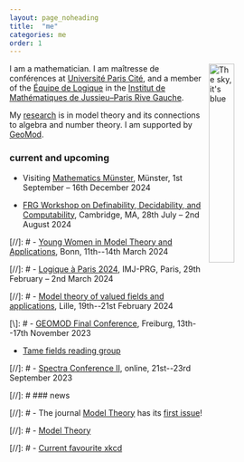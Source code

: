 ```yaml
---
layout: page_noheading
title:  "me"
categories: me
order: 1
---
```


<a href="/IMAGES/sky.jpg"><img src="/IMAGES/sky.jpg" alt="The sky, it's blue" title="The sky, it's blue" align="right" width="30%"></a>
I am a mathematician.
I am maîtresse de conférences
at [Université Paris Cité][UPC], and a member of the [Équipe de Logique][LM] in the [Institut de Mathématiques de Jussieu–Paris Rive Gauche][IMJ-PRG].

My [research][research] is in model theory and its connections to algebra and number theory.
I am supported by [GeoMod][GeoMod].

<!--
<a href="./seine2.jpg"><img src="/seine.jpg" alt="The river Seine" width="100%" style="display:block; margin-left: auto; margin-right: auto;"></a>
-->


### current and upcoming

- Visiting [Mathematics Münster](https://www.uni-muenster.de/MathematicsMuenster/), Münster, 1st September &ndash; 16th December 2024

- [FRG Workshop on Definability, Decidability, and Computability](https://www.math.harvard.edu/event/ddc-cambridge-frg-workshop-on-definability-decidability-and-computability-ddccambridge/), Cambridge, MA, 28th July &ndash; 2nd August 2024

[//]: # - [Young Women in Model Theory and Applications](https://sites.google.com/view/ywmta/home), Bonn, 11th--14th March 2024

[//]: # - <a class="linkdebugmain" href="./logiqueaparis2024.html">Logique à Paris 2024</a>, IMJ-PRG, Paris, 29th February &ndash; 2nd March 2024

[//]: # - [Model theory of valued fields and applications](https://www.mathconf.org/mtvfa2024), Lille, 19th--21st February 2024

[\\]: # - [GEOMOD Final Conference](https://fgallinaro.github.io/geomod-conference.github.io/), Freiburg, 13th--17th November 2023

- [Tame fields reading group](https://www.uni-muenster.de/IVV5WS/WebHop/user/sramello/tame/)

[//]: # - [Spectra Conference II](http://lgbtmath.org/), online, 21st--23rd September 2023


[//]: # ### news

[//]: # - The journal [Model Theory][Model Theory] has its [first issue][first issue]!

[//]: # - [Model Theory](https://msp.org/mt)

[//]: # - [Current favourite xkcd](https://xkcd.com/2668/)

[research]: research.html
[teaching]: teaching.html
[smorgasbord]: smorgasbord.html
[contact]: /contact.html
[UPC]:	https://u-paris.fr/
[IMJ-PRG]: https://www.imj-prg.fr/
[LM]:	https://www.imj-prg.fr/lm/
[GeoMod]: https://home.mathematik.uni-freiburg.de/palacin/GeoMod/
[JSL]:	https://msp.org/mt/
[Model Theory]:	https://msp.org/mt/
[first issue]: https://msp.org/mt/2022/1-1/index.xhtml
